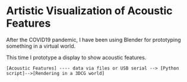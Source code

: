 # Artistic Visualization of Acoustic Features

After the COVID19 pandemic, I have been using Blender for prototyping something in a virtual world.

This time I prototype a display to show acoustic features.

```
[Acoustic Features] ---- data via files or USB serial --> [Python script]-->[Rendering in a 3DCG world]
```
